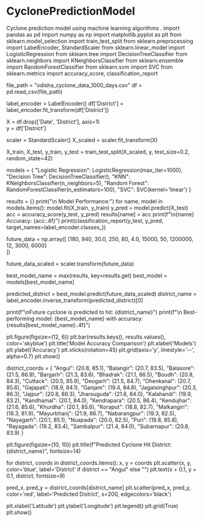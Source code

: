 # CyclonePredictionModel
Cyclone prediction model using machine learning algorithms .
import pandas as pd
import numpy as np
import matplotlib.pyplot as plt
from sklearn.model_selection import train_test_split
from sklearn.preprocessing import LabelEncoder, StandardScaler
from sklearn.linear_model import LogisticRegression
from sklearn.tree import DecisionTreeClassifier
from sklearn.neighbors import KNeighborsClassifier
from sklearn.ensemble import RandomForestClassifier
from sklearn.svm import SVC
from sklearn.metrics import accuracy_score, classification_report


file_path = "odisha_cyclone_data_1000_days.csv"
df = pd.read_csv(file_path)


label_encoder = LabelEncoder()
df['District'] = label_encoder.fit_transform(df['District'])


X = df.drop(['Date', 'District'], axis=1)  
y = df['District']  


scaler = StandardScaler()
X_scaled = scaler.fit_transform(X)


X_train, X_test, y_train, y_test = train_test_split(X_scaled, y, test_size=0.2, random_state=42)


models = {
    "Logistic Regression": LogisticRegression(max_iter=1000),
    "Decision Tree": DecisionTreeClassifier(),
    "KNN": KNeighborsClassifier(n_neighbors=5),
    "Random Forest": RandomForestClassifier(n_estimators=100),
    "SVC": SVC(kernel='linear')
}

results = {}
print("\n Model Performance:")
for name, model in models.items():
    model.fit(X_train, y_train)
    y_pred = model.predict(X_test)
    acc = accuracy_score(y_test, y_pred)
    results[name] = acc
    print(f"\n{name} Accuracy: {acc:.4f}")
    print(classification_report(y_test, y_pred, target_names=label_encoder.classes_))


future_data = np.array([
    [180, 940, 30.0, 250, 80, 4.0, 15000, 50, 1200000, 12, 3000, 6000]  
])

future_data_scaled = scaler.transform(future_data)


best_model_name = max(results, key=results.get)
best_model = models[best_model_name]


predicted_district = best_model.predict(future_data_scaled)
district_name = label_encoder.inverse_transform(predicted_district)[0]

print(f"\nFuture cyclone is predicted to hit: {district_name}")
print(f"\n Best-performing model: {best_model_name} with accuracy: {results[best_model_name]:.4f}")

plt.figure(figsize=(12, 6))
plt.bar(results.keys(), results.values(), color='skyblue')
plt.title('Model Accuracy Comparison')
plt.xlabel('Models')
plt.ylabel('Accuracy')
plt.xticks(rotation=45)
plt.grid(axis='y', linestyle='--', alpha=0.7)
plt.show()


district_coords = {
    "Angul": (20.8, 85.1), "Balangir": (20.7, 83.5), "Balasore": (21.5, 86.9),
    "Bargarh": (21.3, 83.6), "Bhadrak": (21.1, 86.5), "Boudh": (20.8, 84.3),
    "Cuttack": (20.5, 85.9), "Deogarh": (21.5, 84.7), "Dhenkanal": (20.7, 85.6),
    "Gajapati": (18.9, 84.1), "Ganjam": (19.4, 84.8), "Jagatsinghpur": (20.3, 86.3),
    "Jajpur": (20.8, 86.3), "Jharsuguda": (21.8, 84.0), "Kalahandi": (19.9, 83.2),
    "Kandhamal": (20.1, 84.0), "Kendrapara": (20.5, 86.4), "Kendujhar": (21.6, 85.6),
    "Khurdha": (20.1, 85.6), "Koraput": (18.8, 82.7), "Malkangiri": (18.3, 81.9),
    "Mayurbhanj": (21.9, 86.7), "Nabarangpur": (19.3, 82.5), "Nayagarh": (20.1, 85.1),
    "Nuapada": (20.0, 82.5), "Puri": (19.8, 85.8), "Rayagada": (19.2, 83.4),
    "Sambalpur": (21.4, 84.0), "Subarnapur": (20.8, 83.9)
}


plt.figure(figsize=(10, 10))
plt.title(f"Predicted Cyclone Hit District: {district_name}", fontsize=14)


for district, coords in district_coords.items():
    x, y = coords
    plt.scatter(x, y, color='blue', label='District' if district == "Angul" else "")
    plt.text(x + 0.1, y + 0.1, district, fontsize=9)


pred_x, pred_y = district_coords[district_name]
plt.scatter(pred_x, pred_y, color='red', label='Predicted District', s=200, edgecolors='black')

plt.xlabel('Latitude')
plt.ylabel('Longitude')
plt.legend()
plt.grid(True)
plt.show()


